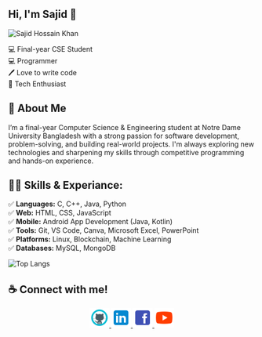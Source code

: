 ## Hi, I'm Sajid 👋

 <img src="https://media.licdn.com/dms/image/v2/D5603AQGZszfdpRWpmQ/profile-displayphoto-shrink_200_200/profile-displayphoto-shrink_200_200/0/1710181071572?e=1758153600&v=beta&t=pQ7Pxg7Q2sJb1jUhxLJlaVwx3cUI9-iXTXL1CqYDB4E" alt="Sajid Hossain Khan" width="200" />
</p>
💻 Final-year CSE Student <br>
💻 Programmer <br>
🖊️ Love to write code <br> 
🤖 Tech Enthusiast </p> 

## 🚀 About Me

I’m a final-year Computer Science & Engineering student at Notre Dame University Bangladesh with a strong passion for software development, problem-solving, and building real-world projects. I'm always exploring new technologies and sharpening my skills through competitive programming and hands-on experience.

## 👨‍💻 Skills & Experiance: 
✅ **Languages:** C, C++, Java, Python <br> 
✅ **Web:** HTML, CSS, JavaScript <br>
✅ **Mobile:** Android App Development (Java, Kotlin) <br>
✅ **Tools:** Git, VS Code, Canva, Microsoft Excel, PowerPoint <br>
✅ **Platforms:** Linux, Blockchain, Machine Learning <br>
✅ **Databases:** MySQL, MongoDB <br>

![Top Langs](https://github-readme-stats.vercel.app/api/top-langs/?username=SajidHossainKhan01&layout=compact&langs_count=8&theme=radical)


## ☕ Connect with me!
<p align="center">
  <a href="https://github.com/SajidHossainKhan01">
    <img src="https://github.com/SajidHossainKhan01/SajidHossainKhan01/blob/main/img/github.png?raw=true" alt="GitHub" height="40"/>
  </a>
  <a href="https://www.linkedin.com/in/sajid-hossain-khan-7275272a4/">
    <img src="https://github.com/SajidHossainKhan01/SajidHossainKhan01/blob/main/img/linkedin.png?raw=true" alt="LinkedIn" height="40"/>
  </a>
  <a href="https://www.facebook.com/sajid.hossain.khan.2024">
    <img src="https://github.com/SajidHossainKhan01/SajidHossainKhan01/blob/main/img/facebook.png?raw=true" alt="Facebook" height="40"/>
  </a>
  <a href="https://www.youtube.com/@SajidHossainKhan">
    <img src="https://github.com/SajidHossainKhan01/SajidHossainKhan01/blob/main/img/youtube.png?raw=true" alt="YouTube" height="40"/>
  </a>
</p>
